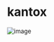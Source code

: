 # kantox
![image](https://github.com/techleadpro/kantox/assets/129011467/2618b57b-cb6e-496a-a206-dd7e6a5ef642)

